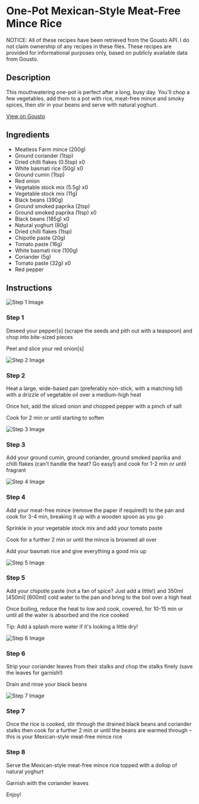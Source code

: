 # One-Pot Mexican-Style Meat-Free Mince Rice

NOTICE: All of these recipes have been retrieved from the Gousto API. I do not claim ownership of any recipes in these files. These recipes are provided for informational purposes only, based on publicly available data from Gousto.

## Description

This mouthwatering one-pot is perfect after a long, busy day. You'll chop a few vegetables, add them to a pot with rice, meat-free mince and smoky spices, then stir in your beans and serve with natural yoghurt. 

[View on Gousto](https://www.gousto.co.uk/recipes/cookbook/one-pot-mexican-style-meat-free-mince-rice)

## Ingredients

- Meatless Farm mince (200g)
- Ground coriander (1tsp)
- Dried chilli flakes (0.5tsp) x0
- White basmati rice (50g) x0
- Ground cumin (1tsp)
- Red onion
- Vegetable stock mix (5.5g) x0
- Vegetable stock mix (11g)
- Black beans (390g)
- Ground smoked paprika (2tsp)
- Ground smoked paprika (1tsp) x0
- Black beans (185g) x0
- Natural yoghurt (80g)
- Dried chilli flakes (1tsp)
- Chipotle paste (20g)
- Tomato paste (16g)
- White basmati rice (100g)
- Coriander (5g)
- Tomato paste (32g) x0
- Red pepper

## Instructions

![Step 1 Image](https://production-media.gousto.co.uk/cms/recipe-step-image/step-1-1685399570466-x200.jpg)

### Step 1

Deseed your pepper[s] (scrape the seeds and pith out with a teaspoon) and chop into bite-sized pieces

Peel and slice your red onion[s]

![Step 2 Image](https://production-media.gousto.co.uk/cms/recipe-step-image/step-2-1685399579144-x200.jpg)

### Step 2

Heat a large, wide-based pan (preferably non-stick, with a matching lid) with a drizzle of vegetable oil over a medium-high heat

Once hot, add the sliced onion and chopped pepper with a pinch of salt

Cook for 2 min or until starting to soften

![Step 3 Image](https://production-media.gousto.co.uk/cms/recipe-step-image/step-3-1685399583325-x200.jpg)

### Step 3

Add your ground cumin, ground coriander, ground smoked paprika and chilli flakes (can't handle the heat? Go easy!) and cook for 1-2 min or until fragrant

![Step 4 Image](https://production-media.gousto.co.uk/cms/recipe-step-image/step-4-1685399587385-x200.jpg)

### Step 4

Add your meat-free mince (remove the paper if required!) to the pan and cook for 3-4 min, breaking it up with a wooden spoon as you go

Sprinkle in your vegetable stock mix and add your tomato paste

Cook for a further 2 min or until the mince is browned all over

Add your basmati rice and give everything a good mix up

![Step 5 Image](https://production-media.gousto.co.uk/cms/recipe-step-image/step-5-1685399592768-x200.jpg)

### Step 5

Add your chipotle paste (not a fan of spice? Just add a little!) and 350ml <span class="text-purple">[450ml]</span> <span class="text-danger">[600ml]</span> cold water to the pan and bring to the boil over a high heat

Once boiling, reduce the heat to low and cook, covered, for 10-15 min or until all the water is absorbed and the rice cooked

Tip: Add a splash more water if it's looking a little dry!

![Step 6 Image](https://production-media.gousto.co.uk/cms/recipe-step-image/step-6-1685399597016-x200.jpg)

### Step 6

Strip your coriander leaves from their stalks and chop the stalks finely (save the leaves for garnish!)

Drain and rinse your black beans

![Step 7 Image](https://production-media.gousto.co.uk/cms/recipe-step-image/step-7-1685400970060-x200.jpg)

### Step 7

Once the rice is cooked, stir through the drained black beans and coriander stalks then cook for a further 2 min or until the beans are warmed through – this is your Mexican-style meat-free mince rice

### Step 8

Serve the Mexican-style meat-free mince rice topped with a dollop of natural yoghurt

Garnish with the coriander leaves

Enjoy!

